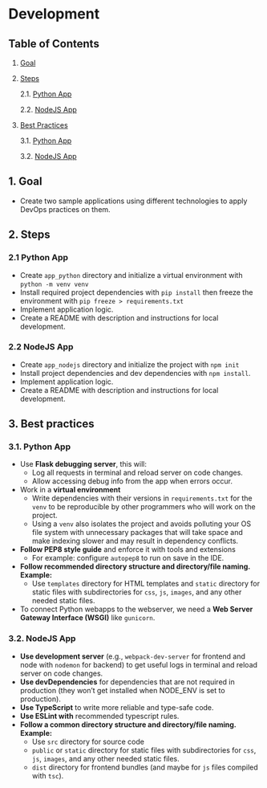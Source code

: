 # Development

## Table of Contents

1. [Goal](#1-Goal)

2. [Steps](#2-Steps)

   2.1. [Python App](#2.1-Python-App)

   2.2. [NodeJS App](#2.2-NodeJS-App)

3. [Best Practices](#3-Best-Practices)

   3.1. [Python App](#3.1-Python-App)

   3.2. [NodeJS App](#3.2-NodeJS-App)

## 1. Goal

- Create two sample applications using different technologies to apply DevOps practices on them.

## 2. Steps

### 2.1 Python App

- Create `app_python` directory and initialize a virtual environment with `python -m venv venv`
- Install required project dependencies with `pip install` then freeze the environment with `pip freeze > requirements.txt`
- Implement application logic.
- Create a README with description and instructions for local development.

### 2.2 NodeJS App

- Create `app_nodejs` directory and initialize the project with `npm init`  
- Install project dependencies and dev dependencies with `npm install`.
- Implement application logic.
- Create a README with description and instructions for local development.

## 3. Best practices

### 3.1. Python App

- Use **Flask debugging server**, this will:
  - Log all requests in terminal and reload server on code changes.
  - Allow accessing debug info from the app when errors occur.
- Work in a **virtual environment**
  - Write dependencies with their versions in `requirements.txt` for the `venv` to be reproducible by other programmers who will work on the project.
  - Using a `venv` also isolates the project and avoids polluting your OS file system with unnecessary packages that will take space and make indexing slower and may result in dependency conflicts.
- **Follow PEP8 style guide** and enforce it with tools and extensions
  - For example: configure `autopep8` to run on save in the IDE.
- **Follow recommended directory structure and directory/file naming. Example:**
  - Use `templates` directory for HTML templates and `static` directory for static files with subdirectories for `css`, `js`, `images`, and any other needed static files.
- To connect Python webapps to the webserver, we need a **Web Server Gateway Interface (WSGI)** like `gunicorn`.

### 3.2. NodeJS App

- **Use development server** (e.g., `webpack-dev-server` for frontend and node with `nodemon` for backend) to get useful logs in terminal and reload server on code changes.
- **Use devDependencies** for dependencies that are not required in production (they won’t get installed when NODE_ENV is set to production).
- **Use TypeScript** to write more reliable and type-safe code.
- **Use ESLint with** recommended typescript rules.
- **Follow a common directory structure and directory/file naming. Example:**
  - Use `src` directory for source code
  - `public` or `static` directory for static files with subdirectories for `css`, `js`, `images`, and any other needed static files.
  - `dist` directory for frontend bundles (and maybe for `js` files compiled with `tsc`).
